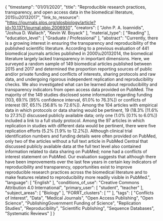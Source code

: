 {
    "timestamp": "01/01/2020",
    "title": "Reproducible research practices, transparency, and open access data in the biomedical literature, 2015\u20132017",
    "link_to_resource": "https://journals.plos.org/plosbiology/article?id=10.1371/journal.pbio.2006930",
    "creators": [
        "John P. A. Ioannidis",
        "Joshua D. Wallach",
        "Kevin W. Boyack"
    ],
    "material_type": [
        "Reading"
    ],
    "education_level": [
        "Graduate / Professional"
    ],
    "abstract": "Currently, there is a growing interest in ensuring the transparency and reproducibility of the published scientific literature. According to a previous evaluation of 441 biomedical journals articles published in 2000\u20132014, the biomedical literature largely lacked transparency in important dimensions. Here, we surveyed a random sample of 149 biomedical articles published between 2015 and 2017 and determined the proportion reporting sources of public and/or private funding and conflicts of interests, sharing protocols and raw data, and undergoing rigorous independent replication and reproducibility checks. We also investigated what can be learned about reproducibility and transparency indicators from open access data provided on PubMed. The majority of the 149 studies disclosed some information regarding funding (103, 69.1% [95% confidence interval, 61.0% to 76.3%]) or conflicts of interest (97, 65.1% [56.8% to 72.6%]). Among the 104 articles with empirical data in which protocols or data sharing would be pertinent, 19 (18.3% [11.6% to 27.3%]) discussed publicly available data; only one (1.0% [0.1% to 6.0%]) included a link to a full study protocol. Among the 97 articles in which replication in studies with different data would be pertinent, there were five replication efforts (5.2% [1.9% to 12.2%]). Although clinical trial identification numbers and funding details were often provided on PubMed, only two of the articles without a full text article in PubMed Central that discussed publicly available data at the full text level also contained information related to data sharing on PubMed; none had a conflicts of interest statement on PubMed. Our evaluation suggests that although there have been improvements over the last few years in certain key indicators of reproducibility and transparency, opportunities exist to improve reproducible research practices across the biomedical literature and to make features related to reproducibility more readily visible in PubMed.",
    "language": [
        "English"
    ],
    "conditions_of_use": "Creative Commons Attribution 4.0 International",
    "primary_user": [
        "student",
        "teacher"
    ],
    "subject_areas": [
        "Biology"
    ],
    "FORRT_clusters": [
        ""
    ],
    "tags": [
        "Conflicts of Interest",
        "Data",
        "Medical Journals",
        "Open Access Publishing",
        "Open Science",
        "PublishingGovernment Funding of Science",
        "Replication Studies",
        "Reproducibility",
        "Scientific Publishing",
        "Sequence Databases",
        "Systematic Reviews"
    ]
}